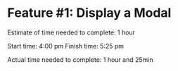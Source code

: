 # Feature #1: Display a Modal

Estimate of time needed to complete: 1 hour

Start time: 4:00 pm
Finish time: 5:25 pm

Actual time needed to complete: 1 hour and 25min

